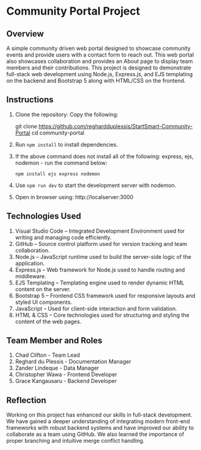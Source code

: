 # Community Portal Project

## Overview

A simple community driven web portal designed to showcase community events and provide users with a contact form to reach out. This web portal also showcases collaboration and provides an About page to display team members and their contributions. This project is designed to demonstrate full-stack web development using Node.js, Express.js, and EJS templating on the backend and Bootstrap 5 along with HTML/CSS on the frontend.


## Instructions

1. Clone the repository:
    Copy the following:

    git clone https://github.com/reghardduplessis/StartSmart-Community-Portal
    cd community-portal

2. Run `npm install` to install dependencies.

3. If the above command does not install all of the following: express, ejs, nodemon - run the command below:

    `npm install ejs express nodemon`

4. Use `npm run dev` to start the development server with nodemon.

5. Open in browser using: http://localserver:3000


## Technologies Used

1. Visual Studio Code – Integrated Development Environment used for writing and managing code efficiently.
2. GitHub – Source control platform used for version tracking and team collaboration.
3. Node.js – JavaScript runtime used to build the server-side logic of the application.
4. Express.js – Web framework for Node.js used to handle routing and middleware.
5. EJS Templating – Templating engine used to render dynamic HTML content on the server.
6. Bootstrap 5 – Frontend CSS framework used for responsive layouts and styled UI components.
7. JavaScript – Used for client-side interaction and form validation.
8. HTML & CSS – Core technologies used for structuring and styling the content of the web pages.


## Team Member and Roles

1. Chad Clifton - Team Lead
2. Reghard du Plessis - Documentation Manager
3. Zander Lindeque - Data Manager
4. Christopher Wawa - Frontend Developer
5. Grace Kangausaru - Backend Developer


## Reflection

Working on this project has enhanced our skills in full-stack development. We have gained a deeper understanding of integrating modern front-end frameworks with robust backend systems and have improved our ability to collaborate as a team using GitHub. We also learned the importance of proper branching and intuitive merge conflict handling. 